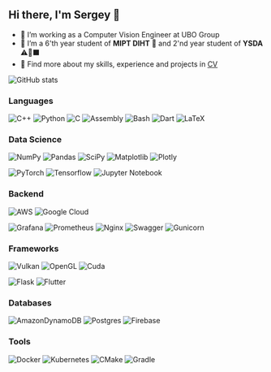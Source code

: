 ## Hi there, I'm Sergey 👋

- 🔭 I’m working as a Computer Vision Engineer at UBO Group
- 🌱 I’m a 6'th year student of **MIPT DIHT** 🧡 and 2'nd year student of **YSDA** ⚠️🔴⬛️
- 📃 Find more about my skills, experience and projects in [CV](https://github.com/BiscuitsLayer/BiscuitsLayer/blob/main/CV.pdf)

<!--- https://github.com/anuraghazra/github-readme-stats?tab=readme-ov-file --->

![GitHub stats](https://github-readme-stats.vercel.app/api?username=BiscuitsLayer&show_icons=true&theme=moltack)

<!--- https://github.com/Ileriayo/markdown-badges --->
<!--- https://dev.to/envoy_/150-badges-for-github-pnk --->

### Languages
![C++](https://img.shields.io/badge/c++-%2300599C.svg?style=for-the-badge&logo=c%2B%2B&logoColor=white)
![Python](https://img.shields.io/badge/python-3670A0?style=for-the-badge&logo=python&logoColor=ffdd54)
![C](https://img.shields.io/badge/c-%2300599C.svg?style=for-the-badge&logo=c&logoColor=white)
![Assembly](https://img.shields.io/badge/asm-red?style=for-the-badge&logo=asm)
![Bash](https://img.shields.io/badge/bash-black?style=for-the-badge&logo=gnu-bash&logoColor=white)
![Dart](https://img.shields.io/badge/dart-%230175C2.svg?style=for-the-badge&logo=dart&logoColor=white)
![LaTeX](https://img.shields.io/badge/latex-%23008080.svg?style=for-the-badge&logo=latex&logoColor=white)

### Data Science
![NumPy](https://img.shields.io/badge/numpy-%23013243.svg?style=for-the-badge&logo=numpy&logoColor=white)
![Pandas](https://img.shields.io/badge/pandas-%23150458.svg?style=for-the-badge&logo=pandas&logoColor=white)
![SciPy](https://img.shields.io/badge/SciPy-%230C55A5.svg?style=for-the-badge&logo=scipy&logoColor=%white)
![Matplotlib](https://img.shields.io/badge/Matplotlib-%23ffffff.svg?style=for-the-badge&logo=Matplotlib&logoColor=black)
![Plotly](https://img.shields.io/badge/Plotly-%233F4F75.svg?style=for-the-badge&logo=plotly&logoColor=white)

![PyTorch](https://img.shields.io/badge/PyTorch-%23EE4C2C.svg?style=for-the-badge&logo=PyTorch&logoColor=white)
![Tensorflow](https://img.shields.io/badge/TensorFlow-FF6F00?style=for-the-badge&logo=tensorflow&logoColor=white)
![Jupyter Notebook](https://img.shields.io/badge/jupyter-%23FA0F00.svg?style=for-the-badge&logo=jupyter&logoColor=white)

### Backend
![AWS](https://img.shields.io/badge/AWS-%23FF9900.svg?style=for-the-badge&logo=amazon-aws&logoColor=white)
![Google Cloud](https://img.shields.io/badge/GoogleCloud-%234285F4.svg?style=for-the-badge&logo=google-cloud&logoColor=white)

![Grafana](https://img.shields.io/badge/grafana-%23F46800.svg?style=for-the-badge&logo=grafana&logoColor=white)
![Prometheus](https://img.shields.io/badge/Prometheus-E6522C?style=for-the-badge&logo=Prometheus&logoColor=white)
![Nginx](https://img.shields.io/badge/nginx-%23009639.svg?style=for-the-badge&logo=nginx&logoColor=white)
![Swagger](https://img.shields.io/badge/-Swagger-%23Clojure?style=for-the-badge&logo=swagger&logoColor=white)
![Gunicorn](https://img.shields.io/badge/gunicorn-%298729.svg?style=for-the-badge&logo=gunicorn&logoColor=white)

### Frameworks
![Vulkan](https://a11ybadges.com/badge?logo=vulkan)
![OpenGL](https://img.shields.io/badge/OpenGL-%23FFFFFF.svg?style=for-the-badge&logo=opengl)
![Cuda](https://img.shields.io/badge/cuda-000000.svg?style=for-the-badge&logo=nVIDIA&logoColor=green)

![Flask](https://img.shields.io/badge/flask-%23000.svg?style=for-the-badge&logo=flask&logoColor=white)
![Flutter](https://img.shields.io/badge/Flutter-%2302569B.svg?style=for-the-badge&logo=Flutter&logoColor=white)

### Databases
![AmazonDynamoDB](https://img.shields.io/badge/Amazon%20DynamoDB-4053D6?style=for-the-badge&logo=Amazon%20DynamoDB&logoColor=white)
![Postgres](https://img.shields.io/badge/postgres-%23316192.svg?style=for-the-badge&logo=postgresql&logoColor=white)
![Firebase](https://img.shields.io/badge/firebase-a08021?style=for-the-badge&logo=firebase&logoColor=ffcd34)

### Tools
![Docker](https://img.shields.io/badge/docker-%230db7ed.svg?style=for-the-badge&logo=docker&logoColor=white)
![Kubernetes](https://img.shields.io/badge/kubernetes-%23326ce5.svg?style=for-the-badge&logo=kubernetes&logoColor=white)
![CMake](https://img.shields.io/badge/CMake-%23008FBA.svg?style=for-the-badge&logo=cmake&logoColor=white)
![Gradle](https://img.shields.io/badge/Gradle-02303A.svg?style=for-the-badge&logo=Gradle&logoColor=white)

<!--
**BiscuitsLayer/BiscuitsLayer** is a ✨ _special_ ✨ repository because its `README.md` (this file) appears on your GitHub profile.

Here are some ideas to get you started:

- 🔭 I’m currently working on ...
- 🌱 I’m currently learning ...
- 👯 I’m looking to collaborate on ...
- 🤔 I’m looking for help with ...
- 💬 Ask me about ...
- 📫 How to reach me: ...
- 😄 Pronouns: ...
- ⚡ Fun fact: ...
-->
